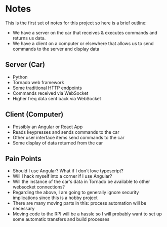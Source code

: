 # Notes

This is the first set of notes for this project so here is a brief outline:

- We have a server on the car that receives & executes commands and returns us data.
- We have a client on a computer or elsewhere that allows us to send commands to the server and display data

## Server (Car)

- Python
- Tornado web framework
- Some traditional HTTP endpoints
- Commands received via WebSocket
- Higher freq data sent back via WebSocket


## Client (Computer)

- Possibly an Angular or React App
- Reads keypresses and sends commands to the car
- Other user interface items send commands to the car
- Some display of data returned from the car

## Pain Points

- Should I use Angular?  What if I don't love typescript?
- Will I hack myself into a corner if I use Angular?
- Will the instance of the car's data in Tornado be available to other websocket connections?  
- Regarding the above, I am going to generally ignore security implications since this is a hobby project
- There are many moving parts in this: process automation will be necessary
- Moving code to the RPI will be a hassle so I will probably want to set up some automatic transfers and build processes
